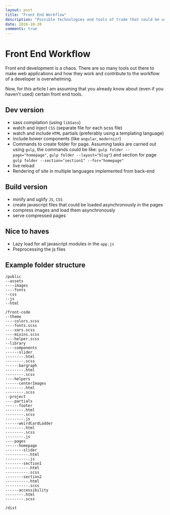 ```yaml
---
layout: post
title: "Front End Workflow"
description: "Possible technologies and tools of trade that could be used to create interfaces for the web"
date: 2016-10-20
comments: true
---
```


# Front End Workflow

Front end development is a chaos. There are so many tools out there to make web applications and how they work and contribute to the workflow of a developer is overwhelming.

Now, for this article I am assuming that you already know about (even if you haven't used) certain front end tools.



## Dev version
 - sass compilation (using `libSass`)
 - watch and inject `CSS` (separate file for each scss file)
 - watch and include `HTML` partials (preferably using a templating language)
 - include bower components (like `angular`, `modernizr`)
 - Commands to create folder for page. Assuming tasks are carried out using `gulp`, the commands could be like: `gulp folder --page="homepage"`, `gulp folder --layout="blog"`) and section for page `gulp folder --section="section1" --for="homepage"`
 - live reload
 - Rendering of site in multiple languages  implemented from back-end

## Build version
 - minify and uglify `JS`, `CSS`
 - create javascript files that could be loaded asynchronously in the pages
 - compress images and load them asynchronously
 - serve compressed pages

## Nice to haves
 - Lazy load for all javascript modules in the `app.js`
 - Preprocessing the js files

## Example folder structure

    /public
    --assets
    ----images
    ----fonts
    --css
    --js
    --html

    /front-code
    --theme
    ----colors.scss
    ----fonts.scss
    ----vars.scss
    ----mixins.scss
    ----helper.scss
    --library
    ----components
    ------slider
    --------.html
    --------.scss
    ------bargraph
    --------.html
    --------.scss
    ----helpers
    ------centerImages
    --------.html
    --------.scss
    --project
    ----partials
    ------footer
    --------.html
    --------.scss
    --------.js
    ------weirdCardLadder
    --------.html
    --------.scss
    --------.js
    ----pages
    ------homepage
    --------slider
    ----------.html
    ----------.js
    --------section1
    ----------.html
    ----------.scss
    --------section2
    ----------.html
    ----------.scss
    ------accessibility
    --------.html
    --------.scss

    /dist

